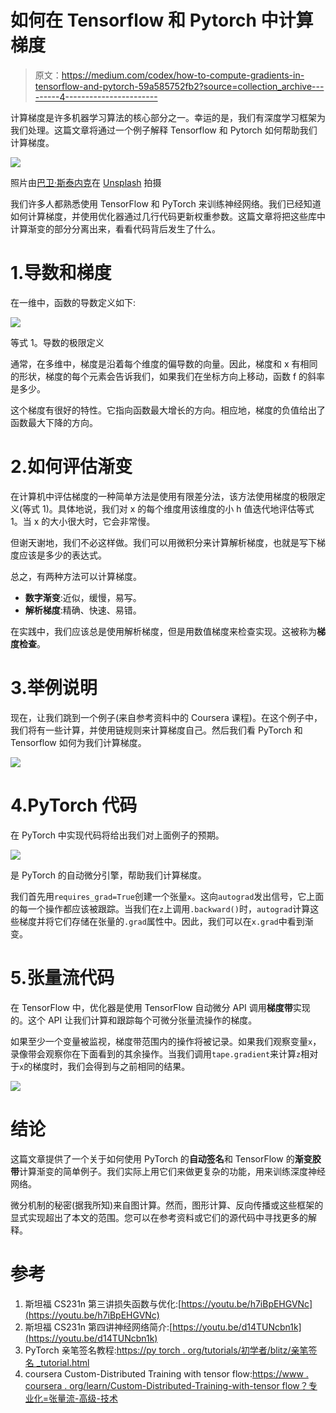 # 如何在 Tensorflow 和 Pytorch 中计算梯度

> 原文：<https://medium.com/codex/how-to-compute-gradients-in-tensorflow-and-pytorch-59a585752fb2?source=collection_archive---------4----------------------->

计算梯度是许多机器学习算法的核心部分之一。幸运的是，我们有深度学习框架为我们处理。这篇文章将通过一个例子解释 Tensorflow 和 Pytorch 如何帮助我们计算梯度。

![](img/dfb6557b83b0a40f825d681ccfc106d1.png)

照片由[巴卫·斯泰内克](https://unsplash.com/@dusk_cicada?utm_source=medium&utm_medium=referral)在 [Unsplash](https://unsplash.com?utm_source=medium&utm_medium=referral) 拍摄

我们许多人都熟悉使用 TensorFlow 和 PyTorch 来训练神经网络。我们已经知道如何计算梯度，并使用优化器通过几行代码更新权重参数。这篇文章将把这些库中计算渐变的部分分离出来，看看代码背后发生了什么。

# 1.导数和梯度

在一维中，函数的导数定义如下:

![](img/8a0cbdd0de3783c63625a8786998c93b.png)

等式 1。导数的极限定义

通常，在多维中，梯度是沿着每个维度的偏导数的向量。因此，梯度和 x 有相同的形状，梯度的每个元素会告诉我们，如果我们在坐标方向上移动，函数 f 的斜率是多少。

这个梯度有很好的特性。它指向函数最大增长的方向。相应地，梯度的负值给出了函数最大下降的方向。

# 2.如何评估渐变

在计算机中评估梯度的一种简单方法是使用有限差分法，该方法使用梯度的极限定义(等式 1)。具体地说，我们对 x 的每个维度用该维度的小 h 值迭代地评估等式 1。当 x 的大小很大时，它会非常慢。

但谢天谢地，我们不必这样做。我们可以用微积分来计算解析梯度，也就是写下梯度应该是多少的表达式。

总之，有两种方法可以计算梯度。

*   **数字渐变**:近似，缓慢，易写。
*   **解析梯度**:精确、快速、易错。

在实践中，我们应该总是使用解析梯度，但是用数值梯度来检查实现。这被称为**梯度检查**。

# 3.举例说明

现在，让我们跳到一个例子(来自参考资料中的 Coursera 课程)。在这个例子中，我们将有一些计算，并使用链规则来计算梯度自己。然后我们看 PyTorch 和 Tensorflow 如何为我们计算梯度。

![](img/d8e37d279105b4dea215b472deeca1cd.png)

# 4.PyTorch 代码

在 PyTorch 中实现代码将给出我们对上面例子的预期。

![](img/95d36211f92f652e926bb14ac9c01df5.png)

是 PyTorch 的自动微分引擎，帮助我们计算梯度。

我们首先用`requires_grad=True`创建一个张量`x`。这向`autograd`发出信号，它上面的每一个操作都应该被跟踪。当我们在`z`上调用`.backward()`时，`autograd`计算这些梯度并将它们存储在张量的`.grad`属性中。因此，我们可以在`x.grad`中看到渐变。

# 5.张量流代码

在 TensorFlow 中，优化器是使用 TensorFlow 自动微分 API 调用**梯度带**实现的。这个 API 让我们计算和跟踪每个可微分张量流操作的梯度。

如果至少一个变量被监视，梯度带范围内的操作将被记录。如果我们观察变量`x`，录像带会观察你在下面看到的其余操作。当我们调用`tape.gradient`来计算`z`相对于`x`的梯度时，我们会得到与之前相同的结果。

![](img/7daf01f3282f1cd330aec5b5b741a05b.png)

# 结论

这篇文章提供了一个关于如何使用 PyTorch 的**自动签名**和 TensorFlow 的**渐变胶带**计算渐变的简单例子。我们实际上用它们来做更复杂的功能，用来训练深度神经网络。

微分机制的秘密(据我所知)来自图计算。然而，图形计算、反向传播或这些框架的显式实现超出了本文的范围。您可以在参考资料或它们的源代码中寻找更多的解释。

# 参考

1.  斯坦福 CS231n 第三讲损失函数与优化:[https://youtu.be/h7iBpEHGVNc](https://youtu.be/h7iBpEHGVNc)
2.  斯坦福 CS231n 第四讲神经网络简介:[https://youtu.be/d14TUNcbn1k](https://youtu.be/d14TUNcbn1k)
3.  PyTorch 亲笔签名教程:[https://py torch . org/tutorials/初学者/blitz/亲笔签名 _tutorial.html](https://pytorch.org/tutorials/beginner/blitz/autograd_tutorial.html)
4.  coursera Custom-Distributed Training with tensor flow:[https://www . coursera . org/learn/Custom-Distributed-Training-with-tensor flow？专业化=张量流-高级-技术](https://www.coursera.org/learn/custom-distributed-training-with-tensorflow?specialization=tensorflow-advanced-techniques)
